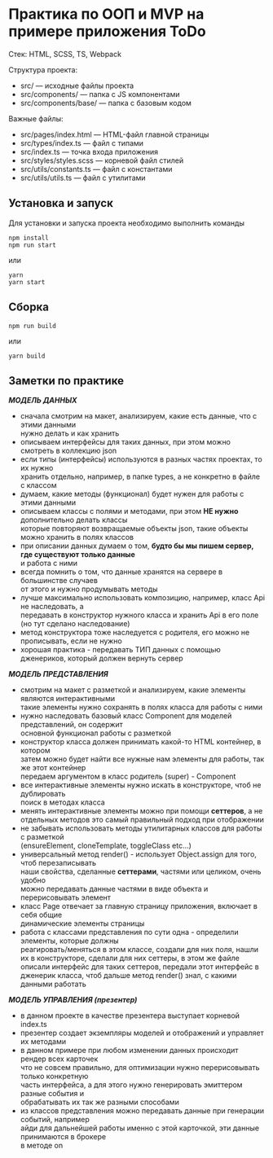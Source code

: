 # Практика по ООП и MVP на примере приложения ToDo

Стек: HTML, SCSS, TS, Webpack

Структура проекта:
- src/ — исходные файлы проекта
- src/components/ — папка с JS компонентами
- src/components/base/ — папка с базовым кодом

Важные файлы:
- src/pages/index.html — HTML-файл главной страницы
- src/types/index.ts — файл с типами
- src/index.ts — точка входа приложения
- src/styles/styles.scss — корневой файл стилей
- src/utils/constants.ts — файл с константами
- src/utils/utils.ts — файл с утилитами

## Установка и запуск
Для установки и запуска проекта необходимо выполнить команды

```
npm install
npm run start
```

или

```
yarn
yarn start
```
## Сборка

```
npm run build
```

или

```
yarn build
```

## Заметки по практике

**_МОДЕЛЬ ДАННЫХ_** 
- сначала смотрим на макет, анализируем, какие есть данные, что с этими данными\
нужно делать и как хранить
- описываем интерфейсы для таких данных, при этом можно смотреть в коллекцию json
- если типы (интерфейсы) используются в разных частях проектах, то их нужно\
хранить отдельно, например, в папке types, а не конкретно в файле с классом
- думаем, какие методы (функционал) будет нужен для работы с этими данными
- описываем классы с полями и методами, при этом **НЕ нужно** дополнительно делать классы\
которые повторяют возвращаемые объекты json, такие объекты можно хранить в полях классов
- при описании данных думаем о том, **будто бы мы пишем сервер, где существуют только данные**\
и работа с ними
- всегда помнить о том, что данные хранятся на сервере в большинстве случаев\
от этого и нужно продумывать методы
- лучше максимально использовать композицию, например, класс Api не наследовать, а\
передавать в конструктор нужного класса и хранить Api в его поле (но тут сделано наследование)
- метод конструктора тоже наследуется с родителя, его можно не прописывать, если не нужно
- хорошая практика - передавать ТИП данных с помощью дженериков, который должен вернуть сервер

**_МОДЕЛЬ ПРЕДСТАВЛЕНИЯ_** 
- смотрим на макет с разметкой и анализируем, какие элементы являются интерактивными\
такие элементы нужно сохранять в полях класса для работы с ними
- нужно наследовать базовый класс Component для моделей представлений, он содержит\
основной функционал работы с разметкой
- конструктор класса должен принимать какой-то HTML контейнер, в котором\
затем можно будет найти все нужные нам элементы для работы, так же этот контейнер\
передаем аргументом в класс родитель (super) - Component
- все интерактивные элементы нужно искать в конструкторе, чтоб не дублировать\
поиск в методах класса
- менять интерактивные элементы можно при помощи **сеттеров**, а не отдельных методов
это самый правильный подход при отображении
- не забывать использовать методы утилитарных классов для работы с разметкой\
(ensureElement, cloneTemplate, toggleClass etc...)
- универсальный метод render() - использует Object.assign для того, чтоб перезаписывать\
наши свойства, сделанные **сеттерами**, частями или целиком, очень удобно\
можно передавать данные частями в виде объекта и перерисовывать элемент
- класс Page отвечает за главную страницу приложения, включает в себя общие\
динамические элементы страницы
- работа с классами представления по сути одна - определили элементы, которые должны\
реагировать/меняться в этом классе, создали для них поля, нашли их в конструкторе\,
сделали для них сеттеры, в этом же файле описали интерфейс для таких сеттеров\,
передали этот интерфейс в дженерик класса, чтоб дальше метод render() знал\,
с какими данными работать

**_МОДЕЛЬ УПРАВЛЕНИЯ (презентер)_** 
- в данном проекте в качестве презентера выступает корневой index.ts
- презентер создает экземпляры моделей и отображений и управляет их методами
- в данном примере при любом изменении данных происходит рендер всех карточек\
что не совсем правильно, для оптимизации нужно перерисовывать только конкретную\
часть интерфейса, а для этого нужно генерировать эмиттером разные события и\
обрабатывать их так же разными способами
- из классов представления можно передавать данные при генерации событий, например\
айди для дальнейшей работы именно с этой карточкой, эти данные принимаются в брокере\
в методе on
